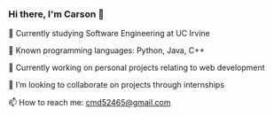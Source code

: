 ### Hi there, I'm Carson 👋

<!--
**carsonmdd/carsonmdd** is a ✨ _special_ ✨ repository because its `README.md` (this file) appears on your GitHub profile.

Here are some ideas to get you started:

- 🔭 I’m currently working on ...
- 🌱 I’m currently learning ...
- 👯 I’m looking to collaborate on ...
- 🤔 I’m looking for help with ...
- 💬 Ask me about ...
- 📫 How to reach me: ...
- 😄 Pronouns: ...
- ⚡ Fun fact: ...
-->
🏫 Currently studying Software Engineering at UC Irvine

🧰 Known programming languages: Python, Java, C++

🔭 Currently working on personal projects relating to web development

👥 I’m looking to collaborate on projects through internships

📫 How to reach me: <a href=”mailto:cmd52465@gmail.com”>cmd52465@gmail.com</a>
